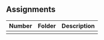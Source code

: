 ## Assignments

| Number | Folder | Description |
| :----: | ------ | ----------- |
|        |        |             | 
